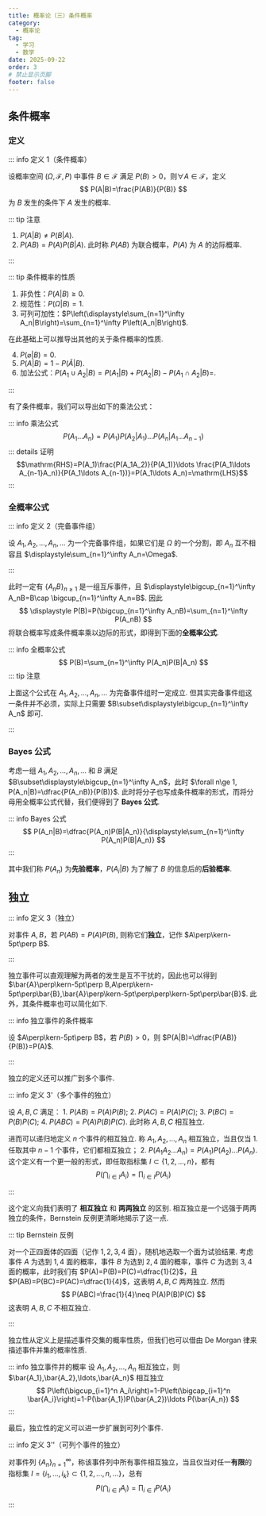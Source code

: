 ```yaml
---
title: 概率论（三）条件概率
category:
  - 概率论
tag:
  - 学习
  - 数学
date: 2025-09-22
order: 3
# 禁止显示页脚
footer: false
---
```


## 条件概率

### 定义

::: info 定义 1（条件概率）

设概率空间 $(\Omega,\mathcal{F},P)$ 中事件 $B\in\mathcal{F}$ 满足 $P(B)>0$，则$\forall A\in\mathcal{F}$，定义
$$
P(A|B)=\frac{P(AB)}{P(B)}
$$
为 $B$ 发生的条件下 $A$ 发生的概率.

::: tip 注意

1. $P(A|B)\neq P(B|A)$.
2. $P(AB)=P(A)P(B|A)$. 此时称 $P(AB)$ 为联合概率，$P(A)$ 为 $A$ 的边际概率.

:::

::: tip 条件概率的性质

1. 非负性：$P(A|B)\ge 0$.
2. 规范性：$P(\Omega|B)=1$.
3. 可列可加性：$P\left(\displaystyle\sum_{n=1}^\infty A_n|B\right)=\sum_{n=1}^\infty P\left(A_n|B\right)$.

在此基础上可以推导出其他的关于条件概率的性质.

4. $P(\varnothing|B)=0$.
5. $P(A|B)=1-P(\bar{A}|B)$.
6. 加法公式：$P(A_1\cup A_2|B)=P(A_1|B)+P(A_2|B)-P(A_1\cap A_2|B)=$.

:::

有了条件概率，我们可以导出如下的乘法公式：

::: info 乘法公式
$$
P(A_1\ldots A_n)=P(A_1)P(A_2|A_1)\ldots P(A_n|A_1\ldots A_{n-1})
$$
::: details 证明
$$\mathrm{RHS}=P(A_1)\frac{P(A_1A_2)}{P(A_1)}\ldots \frac{P(A_1\ldots A_{n-1}A_n)}{P(A_1\ldots A_{n-1})}=P(A_1\ldots A_n)=\mathrm{LHS}$$
:::

### 全概率公式

::: info 定义 2（完备事件组）

设 $A_1,A_2,\ldots,A_n,\ldots$ 为一个完备事件组，如果它们是 $\Omega$ 的一个分割，即 $A_n$ 互不相容且 $\displaystyle\sum_{n=1}^\infty A_n=\Omega$.

:::

此时一定有 $\{A_nB\}_{n\ge 1}$ 是一组互斥事件，且 $\displaystyle\bigcup_{n=1}^\infty A_nB=B\cap \bigcup_{n=1}^\infty A_n=B$. 因此
$$
\displaystyle P(B)=P(\bigcup_{n=1}^\infty A_nB)=\sum_{n=1}^\infty P(A_nB)
$$
将联合概率写成条件概率乘以边际的形式，即得到下面的**全概率公式**.

::: info 全概率公式
$$
P(B)=\sum_{n=1}^\infty P(A_n)P(B|A_n)
$$
::: tip 注意

上面这个公式在 $A_1,A_2,\ldots,A_n,\ldots$ 为完备事件组时一定成立. 但其实完备事件组这一条件并不必须，实际上只需要 $B\subset\displaystyle\bigcup_{n=1}^\infty A_n$ 即可.

:::

### Bayes 公式

考虑一组 $A_1,A_2,\ldots,A_n,\ldots$ 和 $B$ 满足 $B\subset\displaystyle\bigcup_{n=1}^\infty A_n$，此时 $\forall n\ge 1, P(A_n|B)=\dfrac{P(A_nB)}{P(B)}$. 此时将分子也写成条件概率的形式，而将分母用全概率公式代替，我们便得到了 **Bayes 公式**.

::: info Bayes 公式
$$
P(A_n|B)=\dfrac{P(A_n)P(B|A_n)}{\displaystyle\sum_{n=1}^\infty P(A_n)P(B|A_n)}
$$
:::

其中我们称 $P(A_n)$ 为**先验概率**，$P(A_i|B)$ 为了解了 $B$ 的信息后的**后验概率**.

## 独立

::: info 定义 3（独立）

对事件 $A,B$，若 $P(AB)=P(A)P(B)$, 则称它们**独立**，记作 $A\perp\kern-5pt\perp B$.

:::

独立事件可以直观理解为两者的发生是互不干扰的，因此也可以得到 $\bar{A}\perp\kern-5pt\perp B,A\perp\kern-5pt\perp\bar{B},\bar{A}\perp\kern-5pt\perp\perp\kern-5pt\perp\bar{B}$. 此外，其条件概率也可以简化如下.

::: info 独立事件的条件概率

设 $A\perp\kern-5pt\perp B$，若 $P(B)>0$，则 $P(A|B)=\dfrac{P(AB)}{P(B)}=P(A)$.

:::

独立的定义还可以推广到多个事件.

::: info 定义 3'（多个事件的独立）

设 $A,B,C$ 满足：
      1. $P(AB)=P(A)P(B)$;
      2. $P(AC)=P(A)P(C)$;
      3. $P(BC)=P(B)P(C)$;
      4. $P(ABC)=P(A)P(B)P(C)$.
此时称 $A,B,C$ 相互独立.

进而可以递归地定义 $n$ 个事件的相互独立. 称 $A_1,A_2,\ldots,A_n$ 相互独立，当且仅当
      1. 任取其中 $n-1$ 个事件，它们都相互独立；
      2. $P(A_1A_2\ldots A_n)=P(A_1)P(A_2)\ldots P(A_n)$.
这个定义有一个更一般的形式，即任取指标集 $I\subset \{1,2,\ldots,n\}$，都有
$$
P\left(\bigcap_{i\in I}A_i\right)=\prod_{i\in I}P(A_i)
$$

:::

这个定义向我们表明了 **相互独立** 和 **两两独立** 的区别. 相互独立是一个远强于两两独立的条件，Bernstein 反例更清晰地揭示了这一点.

::: tip Bernstein 反例

对一个正四面体的四面（记作 $1,2,3,4$ 面），随机地选取一个面为试验结果. 考虑事件 $A$ 为选到 $1,4$ 面的概率，事件 $B$ 为选到 $2,4$ 面的概率，事件 $C$ 为选到 $3,4$ 面的概率，此时我们有 $P(A)=P(B)=P(C)=\dfrac{1}{2}$，且 $P(AB)=P(BC)=P(AC)=\dfrac{1}{4}$，这表明 $A,B,C$ 两两独立. 然而
$$
P(ABC)=\frac{1}{4}\neq P(A)P(B)P(C)
$$
这表明 $A,B,C$ 不相互独立.

:::

独立性从定义上是描述事件交集的概率性质，但我们也可以借由 De Morgan 律来描述事件并集的概率性质.

::: info 独立事件并的概率
设 $A_1,A_2,\ldots,A_n$ 相互独立，则 $\bar{A_1},\bar{A_2},\ldots,\bar{A_n}$ 相互独立
$$
P\left(\bigcup_{i=1}^n A_i\right)=1-P\left(\bigcap_{i=1}^n \bar{A_i}\right)=1-P(\bar{A_1})P(\bar{A_2})\ldots P(\bar{A_n})
$$
:::

最后，独立性的定义可以进一步扩展到可列个事件.

::: info 定义 3''（可列个事件的独立）

对事件列 $\{A_n\}_{n=1}^\infty$，称该事件列中所有事件相互独立，当且仅当对任一**有限**的指标集 $I=\{i_1,\ldots,i_k\}\subset\{1,2,\ldots,n,\ldots\}$，总有
$$
P\left(\bigcap_{i\in I}A_i\right)=\prod_{i\in I}P(A_i)
$$

:::